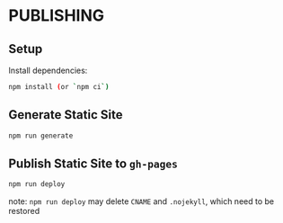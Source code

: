 # PUBLISHING

## Setup

Install dependencies:

```bash
npm install (or `npm ci`)
```

## Generate Static Site

```bash
npm run generate
```

## Publish Static Site to `gh-pages`

```bash
npm run deploy
```

note: `npm run deploy` may delete `CNAME` and `.nojekyll`, which need to be restored
